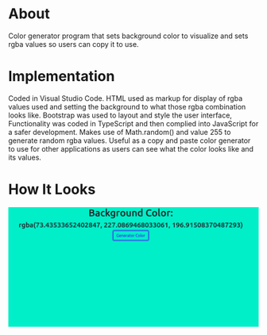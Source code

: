 # About
Color generator program that sets background color to visualize and sets rgba values so users can copy it to use.

# Implementation
Coded in Visual Studio Code. HTML used as markup for display of rgba values used and setting the background to what those rgba combination looks like. 
Bootstrap was used to layout and style the user interface, Functionality was coded in TypeScript and then complied into JavaScript for a safer development.
Makes use of Math.random() and value 255 to generate random rgba values.
Useful as a copy and paste color generator to use for other applications as users can see what the color looks like and its values.

# How It Looks
![Screenshot of Background Generator UI](https://github.com/tonyern/background-color-generator/blob/master/assets/Background-Color-Generator-UI.png)

